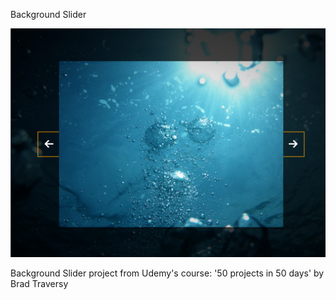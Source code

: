 Background Slider

![Design preview image for background slider project](/images/preview-img.png)

Background Slider project from Udemy's course: '50 projects in 50 days' by Brad Traversy
